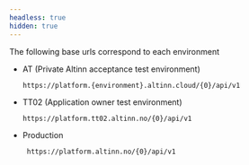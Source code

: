 ```yaml
---
headless: true
hidden: true
---
```


The following base urls correspond to each environment

- AT (Private Altinn acceptance test environment)

  ```http
  https://platform.{environment}.altinn.cloud/{0}/api/v1
  ```

- TT02 (Application owner test environment)

  ```http
  https://platform.tt02.altinn.no/{0}/api/v1
  ```

- Production

  ```http
   https://platform.altinn.no/{0}/api/v1
  ```
